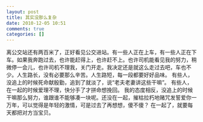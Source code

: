```yaml
---
layout: post
title: 其实没那么复杂
date: 2010-12-05 10:51
comments: true
categories: []
---
```

离公交站还有两百米了，正好看见公交进站。有一些人正在上车，有一些人正在下车。如果我奔跑过去，也许能赶得上，也许赶不上。也许司机能看见我的努力，稍微停一会儿，也许司机不理我，关门开走。我决定还是就这么走过去吧，车也不少。人生路长，没有必要那么辛苦。人生路短，每一段都要好好品味。
有些人，没追上的时候死命献殷勤，追到了就淡了，说“老夫老妻讲这些干嘛”。
有些人，在一起的时候爱理不理，快分手了才拼命想挽回。
我的态度相反，没追上的时候干嘛那么努力，谁跟谁不能够凑一块呢。还没在一起，摧枯拉朽地赌咒发誓爱你一万年，可以觉得是年轻的激情，可是过去了再想想，傻不傻？
在一起了，就要每天都把对方当宝贝。
